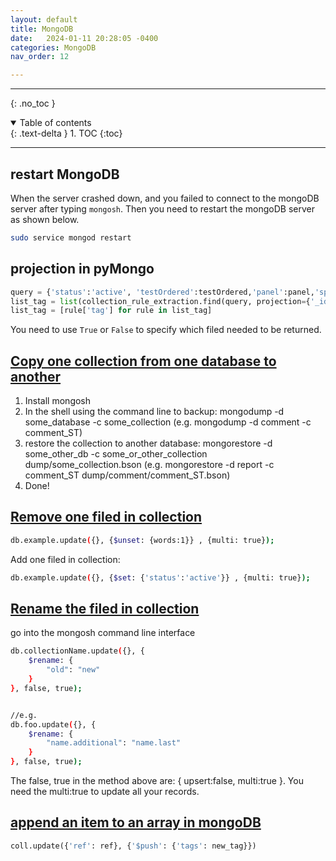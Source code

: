 ```yaml
---
layout: default
title: MongoDB
date:   2024-01-11 20:28:05 -0400
categories: MongoDB
nav_order: 12

---
```


---
{: .no_toc }

<details open markdown="block">
  <summary>
    Table of contents
  </summary>
  {: .text-delta }
1. TOC
{:toc}
</details>

---

## restart MongoDB

When the server crashed down, and you failed to connect to the mongoDB server after typing `mongosh`. Then you need to restart the mongoDB server as shown below.

```bash
sudo service mongod restart
```

## projection in pyMongo

```python
query = {'status':'active', 'testOrdered':testOrdered,'panel':panel,'specimen':specimen}
list_tag = list(collection_rule_extraction.find(query, projection={'_id':False,'tag':True}))
list_tag = [rule['tag'] for rule in list_tag]
```

You need to use `True` or `False` to specify which filed needed to be returned. 

## [Copy one collection from one database to another](https://stackoverflow.com/questions/11554762/how-to-copy-a-collection-from-one-database-to-another-in-mongodb)

1. Install mongosh
2. In the shell using the command line to backup: mongodump -d some_database -c some_collection (e.g. mongodump -d comment -c comment_ST)
3. restore the collection to another database: mongorestore -d some_other_db -c some_or_other_collection dump/some_collection.bson (e.g. mongorestore -d report -c comment_ST dump/comment/comment_ST.bson)
4. Done!

## [Remove one filed in collection](https://stackoverflow.com/questions/6851933/how-to-remove-a-field-completely-from-a-mongodb-document)

```bash
db.example.update({}, {$unset: {words:1}} , {multi: true});
```

Add one filed in collection:
```bash
db.example.update({}, {$set: {'status':'active'}} , {multi: true});
```

## [Rename the filed in collection](https://stackoverflow.com/questions/9254351/how-can-i-rename-a-field-for-all-documents-in-mongodb)

go into the mongosh command line interface

```bash
db.collectionName.update({}, {
    $rename: {
        "old": "new"
    }
}, false, true);


//e.g.
db.foo.update({}, {
    $rename: {
        "name.additional": "name.last"
    }
}, false, true);

```

The false, true in the method above are: { upsert:false, multi:true }. You need the multi:true to update all your records.

## [append an item to an array in mongoDB](https://stackoverflow.com/questions/33189258/append-item-to-mongodb-document-array-in-pymongo-without-re-insertion)

```python
coll.update({'ref': ref}, {'$push': {'tags': new_tag}})
```
